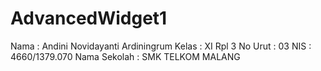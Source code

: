 # AdvancedWidget1
Nama : Andini Novidayanti Ardiningrum
Kelas : XI Rpl 3
No Urut : 03
NIS : 4660/1379.070
Nama Sekolah : SMK TELKOM MALANG 
